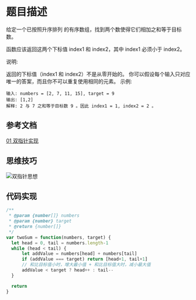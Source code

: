 # 题目描述

给定一个已按照升序排列 的有序数组，找到两个数使得它们相加之和等于目标数。

函数应该返回这两个下标值 index1 和 index2，其中 index1 必须小于 index2。

说明:

返回的下标值（index1 和 index2）不是从零开始的。
你可以假设每个输入只对应唯一的答案，而且你不可以重复使用相同的元素。
示例:

```JS
输入: numbers = [2, 7, 11, 15], target = 9
输出: [1,2]
解释: 2 与 7 之和等于目标数 9 。因此 index1 = 1, index2 = 2 。
```

## 参考文档

[01 双指针实现](https://leetcode-cn.com/problems/two-sum-ii-input-array-is-sorted/solution/shuang-zhi-zhen-by-fejwong/)


## 思维技巧

![双指针思想](https://s1.ax1x.com/2020/05/12/YU1n8H.md.png)


## 代码实现

```js
/**
 * @param {number[]} numbers
 * @param {number} target
 * @return {number[]}
 */
var twoSum = function(numbers, target) {
  let head = 0, tail = numbers.length-1
  while (head < tail) {
      let addValue = numbers[head] + numbers[tail]
      if (addValue === target) return [head+1, tail+1]
      // 和比目标值小时，增大最小值 + 和比目标值大时，减小最大值
      addValue < target ? head++ : tail--
  }

  return
}
```